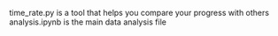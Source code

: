 time_rate.py is a tool that helps you compare your progress with others
analysis.ipynb is the main data analysis file
